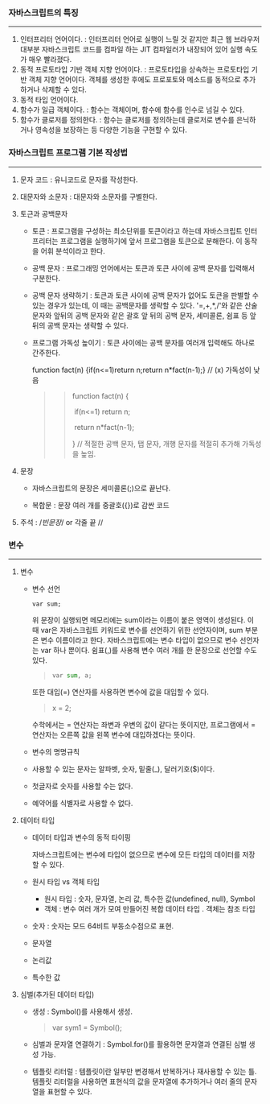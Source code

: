 ###  자바스크립트의 특징

---

1. 인터프리터 언어이다. : 인터프리터 언어로 실행이 느릴 것 같지만 최근 웹 브라우저 대부분 자바스크립트 코드를 컴파일 하는 JIT 컴파일러가 내장되어 있어 실행 속도가 매우 빨라졌다. 									    
2. 동적 프로토타입 기반 객체 지향 언어이다. : 프로토타입을 상속하는 프로토타입 기반 객체 지향 언어이다. 객체를 생성한 후에도 프로포토와 메소드를 동적으로 추가하거나 삭제할 수 있다.
3. 동적 타입 언어이다. 
4. 함수가 일급 객체이다. : 함수는 객체이며, 함수에 함수를 인수로 넘길 수 있다. 
5. 함수가 클로저를 정의한다. : 함수는 클로저를 정의하는데 클로저로 변수를 은닉하거나 영속성을 보장하는 등 다양한 기능을 구현할 수 있다. 



###  자바스크립트 프로그램 기본 작성법

---

1. 문자 코드 : 유니코드로 문자를 작성한다.

2. 대문자와 소문자 : 대문자와 소문자를 구별한다.

3. 토근과 공백문자

   - 토큰 : 프로그램을 구성하는 최소단위를 토큰이라고 하는데 자바스크립트 인터프리터는 프로그램을 실행하기에 앞서 프로그램을 토큰으로 분해한다. 이 동작을 어휘 분석이라고 한다. 

   - 공백 문자 : 프로그래밍 언어에서는 토큰과 토큰 사이에 공백 문자를 입력해서 구분한다. 

    - 공백 문자 생략하기 : 토큰과 토큰 사이에 공백 문자가 없어도 토큰을 판별할 수 있는 경우가 있는데, 이 때는 공백문자를 생략할 수 있다. 				'=,+,*,/'와 같은 산술 문자와 앞뒤의 공백 문자와 같은 괄호 앞 뒤의 공백 문자, 세미콜론, 쉼표 등 앞뒤의 공백 문자는 생략할 수 있다. 

   - 프로그램 가독성 높이기 : 토큰 사이에는 공백 문자를 여러개 입력해도 하나로 간주한다. 

     

     function fact(n) {if(n<=1)return n;return n*fact(n-1);} 	// (x) 가독성이 낮음 

     > > function fact(n) {
     > >
     > > ​	if(n<=1) return n;
     > >
     > > ​	return n*fact(n-1);
     > >
     > > }											// 적절한 공백 문자, 탭 문자, 개행 문자를 적절히 추가해 가독성을 높임.



4. 문장

   - 자바스크립트의 문장은 세미콜론(;)으로 끝난다.

   - 복합문 : 문장 여러 개를 중괄호({})로 감싼 코드

     

5. 주석 : /*빈문장*/  or 각줄 끝 //



###  변수

---

1. 변수 

   - 변수 선언

     ```{.python}
     var sum;
     ```

     위 문장이 실행되면 메모리에는 sum이라는 이름이 붙은 영역이 생성된다. 이 때 var은 자바스크립트 키워드로 변수를 선언하기 위한 선언자이며, sum 부분은 변수 이름이라고 한다.			    자바스크립트에는 변수 타입이 없으므로 변수 선언자는 var 하나 뿐이다. 																								     쉼표(,)를 사용해 변수 여러 개를 한 문장으로 선언할 수도 있다.

     > ```python
     > var sum, a;
     > ```

     또한 대입(=) 연산자를 사용하면 변수에 값을 대입할 수 있다.

     > x = 2;

     수학에서는 = 연산자는 좌변과 우변의 값이 같다는 뜻이지만, 프로그램에서 = 연산자는 오른쪽 값을 왼쪽 변수에 대입하겠다는 뜻이다. 

   -  변수의 명명규칙
     - 사용할 수 있는 문자는 알파벳, 숫자, 밑줄(_), 달러기호($)이다.
     - 첫글자로 숫자를 사용할 수는 없다.
     - 예약어를 식별자로 사용할 수 없다.

2. 데이터 타입 

   - 데이터 타입과 변수의 동적 타이핑

     자바스크립트에는 변수에 타입이 없으므로 변수에 모든 타입의 데이터를 저장할 수 있다. 

   - 원시 타입 vs 객체 타입
     - 원시 타입 : 숫자, 문자열, 논리 값, 특수한 값(undefined, null), Symbol
     - 객체 : 변수 여러 개가 모여 만들어진 복합 데이터 타입 . 객체는 참조 타입

   - 숫자 : 숫자는 모드 64비트 부동소수점으로 표현.

   - 문자열 

   - 논리값

   - 특수한 값

3. 심벌(추가된 데이터 타입)

   - 생성 : Symbol()를 사용해서 생성.

     > var sym1 = Symbol();

   - 심벌과 문자열 연결하기 : Symbol.for()를 활용하면 문자열과 연결된 심벌 생성 가능.

   - 템플릿 리터럴 : 템플릿이란 일부만 변경해서 반복하거나 재사용할 수 있는 틀. 템플릿 리터럴을 사용하면 표현식의 값을 문자열에 추가하거나 여러 줄의 문자열을 표현할 수 있다.
